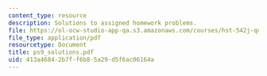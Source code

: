 ```yaml
---
content_type: resource
description: Solutions to assigned homework problems.
file: https://ol-ocw-studio-app-qa.s3.amazonaws.com/courses/hst-542j-quantitative-physiology-organ-transport-systems-spring-2004/413a46842b7ff6b85a29d5f6ac06164a_ps9_solutions.pdf
file_type: application/pdf
resourcetype: Document
title: ps9_solutions.pdf
uid: 413a4684-2b7f-f6b8-5a29-d5f6ac06164a
---
```

